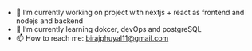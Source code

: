 - 🔭 I’m currently working on project with nextjs + react as frontend and nodejs and backend
- 🌱 I’m currently learning dokcer, devOps and postgreSQL
- 📫 How to reach me: birajphuyal11@gmail.com
